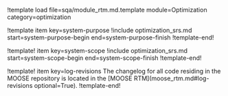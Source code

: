 !template load file=sqa/module_rtm.md.template module=Optimization category=optimization

!template item key=system-purpose
!include optimization_srs.md start=system-purpose-begin end=system-purpose-finish
!template-end!

!template! item key=system-scope
!include optimization_srs.md start=system-scope-begin end=system-scope-finish
!template-end!

!template! item key=log-revisions
The changelog for all code residing in the MOOSE repository is located in the
[MOOSE RTM](moose_rtm.md#log-revisions optional=True).
!template-end!
